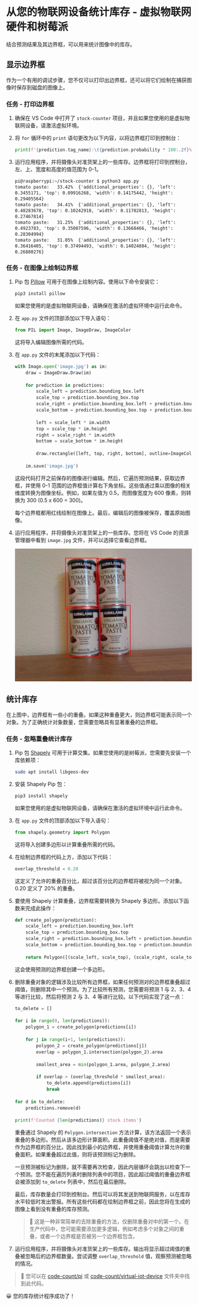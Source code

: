 <!--
CO_OP_TRANSLATOR_METADATA:
{
  "original_hash": "9c4320311c0f2c1884a6a21265d98a51",
  "translation_date": "2025-08-24T21:12:13+00:00",
  "source_file": "5-retail/lessons/2-check-stock-device/single-board-computer-count-stock.md",
  "language_code": "zh"
}
-->
# 从您的物联网设备统计库存 - 虚拟物联网硬件和树莓派

结合预测结果及其边界框，可以用来统计图像中的库存。

## 显示边界框

作为一个有用的调试步骤，您不仅可以打印出边界框，还可以将它们绘制在捕获图像时保存到磁盘的图像上。

### 任务 - 打印边界框

1. 确保在 VS Code 中打开了 `stock-counter` 项目，并且如果您使用的是虚拟物联网设备，请激活虚拟环境。

1. 将 `for` 循环中的 `print` 语句更改为以下内容，以将边界框打印到控制台：

    ```python
    print(f'{prediction.tag_name}:\t{prediction.probability * 100:.2f}%\t{prediction.bounding_box}')
    ```

1. 运行应用程序，并将摄像头对准货架上的一些库存。边界框将打印到控制台，左、上、宽度和高度的值范围为 0-1。

    ```text
    pi@raspberrypi:~/stock-counter $ python3 app.py 
    tomato paste:   33.42%  {'additional_properties': {}, 'left': 0.3455171, 'top': 0.09916268, 'width': 0.14175442, 'height': 0.29405564}
    tomato paste:   34.41%  {'additional_properties': {}, 'left': 0.48283678, 'top': 0.10242918, 'width': 0.11782813, 'height': 0.27467814}
    tomato paste:   31.25%  {'additional_properties': {}, 'left': 0.4923783, 'top': 0.35007596, 'width': 0.13668466, 'height': 0.28304994}
    tomato paste:   31.05%  {'additional_properties': {}, 'left': 0.36416405, 'top': 0.37494493, 'width': 0.14024884, 'height': 0.26880276}
    ```

### 任务 - 在图像上绘制边界框

1. Pip 包 [Pillow](https://pypi.org/project/Pillow/) 可用于在图像上绘制内容。使用以下命令安装它：

    ```sh
    pip3 install pillow
    ```

    如果您使用的是虚拟物联网设备，请确保在激活的虚拟环境中运行此命令。

1. 在 `app.py` 文件的顶部添加以下导入语句：

    ```python
    from PIL import Image, ImageDraw, ImageColor
    ```

    这将导入编辑图像所需的代码。

1. 在 `app.py` 文件的末尾添加以下代码：

    ```python
    with Image.open('image.jpg') as im:
        draw = ImageDraw.Draw(im)
    
        for prediction in predictions:
            scale_left = prediction.bounding_box.left
            scale_top = prediction.bounding_box.top
            scale_right = prediction.bounding_box.left + prediction.bounding_box.width
            scale_bottom = prediction.bounding_box.top + prediction.bounding_box.height
            
            left = scale_left * im.width
            top = scale_top * im.height
            right = scale_right * im.width
            bottom = scale_bottom * im.height
    
            draw.rectangle([left, top, right, bottom], outline=ImageColor.getrgb('red'), width=2)
    
        im.save('image.jpg')
    ```

    这段代码打开之前保存的图像进行编辑。然后，它遍历预测结果，获取边界框，并使用 0-1 范围的边界框值计算右下角坐标。这些值通过乘以图像的相关维度转换为图像坐标。例如，如果左值为 0.5，而图像宽度为 600 像素，则转换为 300 (0.5 x 600 = 300)。

    每个边界框都用红线绘制在图像上。最后，编辑后的图像被保存，覆盖原始图像。

1. 运行应用程序，并将摄像头对准货架上的一些库存。您将在 VS Code 的资源管理器中看到 `image.jpg` 文件，并可以选择它查看边界框。

    ![4 罐番茄酱，每罐周围都有边界框](../../../../translated_images/rpi-stock-with-bounding-boxes.b5540e2ecb7cd49f1271828d3be412671d950e87625c5597ea97c90f11e01097.zh.jpg)

## 统计库存

在上图中，边界框有一些小的重叠。如果这种重叠更大，则边界框可能表示同一个对象。为了正确统计对象数量，您需要忽略具有显著重叠的边界框。

### 任务 - 忽略重叠统计库存

1. Pip 包 [Shapely](https://pypi.org/project/Shapely/) 可用于计算交集。如果您使用的是树莓派，您需要先安装一个库依赖项：

    ```sh
    sudo apt install libgeos-dev
    ```

1. 安装 Shapely Pip 包：

    ```sh
    pip3 install shapely
    ```

    如果您使用的是虚拟物联网设备，请确保在激活的虚拟环境中运行此命令。

1. 在 `app.py` 文件的顶部添加以下导入语句：

    ```python
    from shapely.geometry import Polygon
    ```

    这将导入创建多边形以计算重叠所需的代码。

1. 在绘制边界框的代码上方，添加以下代码：

    ```python
    overlap_threshold = 0.20
    ```

    这定义了允许的重叠百分比，超过该百分比的边界框将被视为同一个对象。0.20 定义了 20% 的重叠。

1. 要使用 Shapely 计算重叠，边界框需要转换为 Shapely 多边形。添加以下函数来完成此操作：

    ```python
    def create_polygon(prediction):
        scale_left = prediction.bounding_box.left
        scale_top = prediction.bounding_box.top
        scale_right = prediction.bounding_box.left + prediction.bounding_box.width
        scale_bottom = prediction.bounding_box.top + prediction.bounding_box.height
    
        return Polygon([(scale_left, scale_top), (scale_right, scale_top), (scale_right, scale_bottom), (scale_left, scale_bottom)])
    ```

    这会使用预测的边界框创建一个多边形。

1. 删除重叠对象的逻辑涉及比较所有边界框，如果任何预测对的边界框重叠超过阈值，则删除其中一个预测。为了比较所有预测，您需要将预测 1 与 2、3、4 等进行比较，然后将预测 2 与 3、4 等进行比较。以下代码实现了这一点：

    ```python
    to_delete = []

    for i in range(0, len(predictions)):
        polygon_1 = create_polygon(predictions[i])
    
        for j in range(i+1, len(predictions)):
            polygon_2 = create_polygon(predictions[j])
            overlap = polygon_1.intersection(polygon_2).area

            smallest_area = min(polygon_1.area, polygon_2.area)
    
            if overlap > (overlap_threshold * smallest_area):
                to_delete.append(predictions[i])
                break
    
    for d in to_delete:
        predictions.remove(d)

    print(f'Counted {len(predictions)} stock items')
    ```

    重叠通过 Shapely 的 `Polygon.intersection` 方法计算，该方法返回一个表示重叠的多边形。然后从该多边形计算面积。此重叠阈值不是绝对值，而是需要作为边界框的百分比，因此找到最小的边界框，并使用重叠阈值计算允许的重叠面积。如果重叠超过此值，则将该预测标记为删除。

    一旦预测被标记为删除，就不需要再次检查，因此内层循环会跳出以检查下一个预测。您不能在遍历列表时删除列表中的项目，因此超过阈值的重叠边界框会被添加到 `to_delete` 列表中，然后在最后删除。

    最后，库存数量会打印到控制台。然后可以将其发送到物联网服务，以在库存水平较低时发出警报。所有这些代码都在绘制边界框之前，因此您将在生成的图像上看到没有重叠的库存预测。

    > 💁 这是一种非常简单的去除重叠的方法，仅删除重叠对中的第一个。在生产代码中，您可能需要添加更多逻辑，例如考虑多个对象之间的重叠，或者一个边界框是否被另一个边界框包含。

1. 运行应用程序，并将摄像头对准货架上的一些库存。输出将显示超过阈值的重叠被忽略后的边界框数量。尝试调整 `overlap_threshold` 值，观察预测被忽略的情况。

> 💁 您可以在 [code-count/pi](../../../../../5-retail/lessons/2-check-stock-device/code-count/pi) 或 [code-count/virtual-iot-device](../../../../../5-retail/lessons/2-check-stock-device/code-count/virtual-iot-device) 文件夹中找到此代码。

😀 您的库存统计程序成功了！
